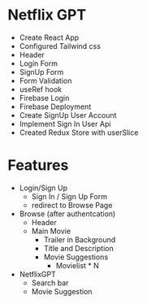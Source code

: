 # Netflix GPT

- Create React App
- Configured Tailwind css
- Header
- Login Form
- SignUp Form
- Form Validation
- useRef hook
- Firebase Login
- Firebase Deployment
- Create SignUp User Account
- Implement Sign In User Api
- Created Redux Store with userSlice


# Features
- Login/Sign Up 
    - Sign In / Sign Up Form
    - redirect to Browse Page
- Browse  (after authentcation)
    - Header
    - Main Movie
        - Trailer in Background
        - Title and Description
        - Movie Suggestions
            - Movielist * N
- NetflixGPT
    - Search bar
    - Movie Suggestion
